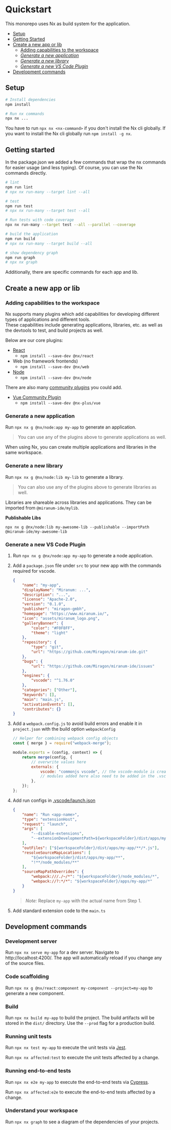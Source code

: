 # Quickstart

This monorepo uses Nx as build system for the application.

-   [Setup](#setup)
-   [Getting Started](#getting-started)
-   [Create a new app or lib](#create-a-new-app-or-lib)
    -   [Adding capabilities to the workspace](#adding-capabilities-to-the-workspace)
    -   _[Generate a new application](#generate-a-new-application)_
    -   _[Generate a new library](#generate-a-new-library)_
    -   _[Generate a new VS Code Plugin](#generate-a-new-vs-code-plugin)_
-   [Development commands](#development-commands)

## Setup

```bash
# Install dependencies
npm install

# Run nx commands
npx nx ...
```

You have to run `npx nx <nx-command>` if you don't install the Nx cli globally. If you want to install the Nx cli
globally run `npm install -g nx`.

## Getting started

In the package.json we added a few commands that wrap the nx commands for easier usage (and less typing). Of course, you
can use the Nx commands directly.

```bash
# lint
npm run lint
# npx nx run-many --target lint --all

# test
npm run test
# npx nx run-many --target test --all

# Run tests with code coverage
npx nx run-many --target test --all --parallel --coverage

# build the application
npm run build
# npx nx run-many --target build --all

# show dependency graph
npm run graph
# npx nx graph
```

Additionally, there are specific commands for each app and lib.

## Create a new app or lib

### Adding capabilities to the workspace

Nx supports many plugins which add capabilities for developing different types of applications and different tools. \
These capabilities include generating applications, libraries, etc. as well as the devtools to test, and build projects
as well.

Below are our core plugins:

-   [React](https://reactjs.org)
    -   `npm install --save-dev @nx/react`
-   Web (no framework frontends)
    -   `npm install --save-dev @nx/web`
-   [Node](https://nodejs.org)
    -   `npm install --save-dev @nx/node`

There are also many [community plugins](https://nx.dev/community) you could add.

-   [Vue Community Plugin](https://github.com/ZachJW34/nx-plus/tree/master/libs/vue)
    -   `npm install --save-dev @nx-plus/vue`

### Generate a new application

Run `npx nx g @nx/node:app my-app` to generate an application.

> You can use any of the plugins above to generate applications as well.

When using Nx, you can create multiple applications and libraries in the same workspace.

### Generate a new library

Run `npx nx g @nx/node:lib my-lib` to generate a library.

> You can also use any of the plugins above to generate libraries as well.

Libraries are shareable across libraries and applications. They can be imported from `@miranum-ide/mylib`.

**Publishable Libs**

```
npx nx g @nx/node:lib my-awesome-lib --publishable --importPath @miranum-ide/my-awesome-lib
```

### Generate a new VS Code Plugin

1. Run `npx nx g @nx/node:app my-app` to generate a node application.

2. Add a `package.json` file under `src` to your new app with the commands required for vscode.

    ```json
    {
        "name": "my-app",
        "displayName": "Miranum: ...",
        "description": "...",
        "license": "Apache-2.0",
        "version": "0.1.0",
        "publisher": "miragon-gmbh",
        "homepage": "https://www.miranum.io/",
        "icon": "assets/miranum_logo.png",
        "galleryBanner": {
            "color": "#F0F8FF",
            "theme": "light"
        },
        "repository": {
            "type": "git",
            "url": "https://github.com/Miragon/miranum-ide.git"
        },
        "bugs": {
            "url": "https://github.com/Miragon/miranum-ide/issues"
        },
        "engines": {
            "vscode": "^1.76.0"
        },
        "categories": ["Other"],
        "keywords": [],
        "main": "main.js",
        "activationEvents": [],
        "contributes": {}
    }
    ```

3. Add a `webpack.config.js` to avoid build errors and enable it in `project.json` with the build
   option `webpackConfig`

    ```javascript
    // Helper for combining webpack config objects
    const { merge } = require("webpack-merge");

    module.exports = (config, context) => {
        return merge(config, {
            // overwrite values here
            externals: {
                vscode: "commonjs vscode", // the vscode-module is created on-the-fly and must be excluded. Add other modules that cannot be webpack'ed, 📖 -> https://webpack.js.org/configuration/externals/
                // modules added here also need to be added in the .vscodeignore file
            },
        });
    };
    ```

4. Add run configs in [.vscode/launch.json](../.vscode/launch.json)

    ```json
    {
        "name": "Run <app-name>",
        "type": "extensionHost",
        "request": "launch",
        "args": [
            "--disable-extensions",
            "--extensionDevelopmentPath=${workspaceFolder}/dist/apps/my-app"
        ],
        "outFiles": ["${workspaceFolder}/dist/apps/my-app/**/*.js"],
        "resolveSourceMapLocations": [
            "${workspaceFolder}/dist/apps/my-app/**",
            "!**/node_modules/**"
        ],
        "sourceMapPathOverrides": {
            "webpack:///./~/*": "${workspaceFolder}/node_modules/*",
            "webpack://?:*/*": "${workspaceFolder}/apps/my-app/*"
        }
    }
    ```

    > _*Note:*_ Replace `my-app` with the actual name from Step 1.

5. Add standard extension code to the `main.ts`

## Development commands

### Development server

Run `npx nx serve my-app` for a dev server. Navigate to http://localhost:4200/. The app will automatically reload if you
change any of the source files.

### Code scaffolding

Run `npx nx g @nx/react:component my-component --project=my-app` to generate a new component.

### Build

Run `npx nx build my-app` to build the project. The build artifacts will be stored in the `dist/` directory. Use
the `--prod` flag for a production build.

### Running unit tests

Run `npx nx test my-app` to execute the unit tests via [Jest](https://jestjs.io).

Run `npx nx affected:test` to execute the unit tests affected by a change.

### Running end-to-end tests

Run `npx nx e2e my-app` to execute the end-to-end tests via [Cypress](https://www.cypress.io).

Run `npx nx affected:e2e` to execute the end-to-end tests affected by a change.

### Understand your workspace

Run `npx nx graph` to see a diagram of the dependencies of your projects.
